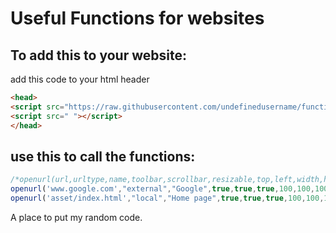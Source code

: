 # Useful Functions for websites
## To add this to your website:
add this code to your html header
```html
<head>
<script src="https://raw.githubusercontent.com/undefinedusername/functions/master/javascript/openurl.js"></script>
<script src=" "></script>
</head>
```
## use this to call the functions:
```javascript
/*openurl(url,urltype,name,toolbar,scrollbar,resizable,top,left,width,height)*/
openurl('www.google.com',"external","Google",true,true,true,100,100,100,250); /*use 'external' to use the internet, not local files*/
openurl('asset/index.html',"local","Home page",true,true,true,100,100,100,250); /*use 'local' normal filesystem to use local files*/
```
A place to put my random code.
